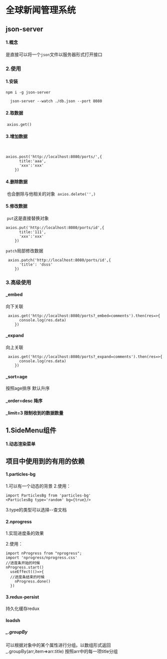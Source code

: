 # 						全球新闻管理系统



## json-server

#### 1.概念
  是直接可以将一个`json`文件以服务器形式打开接口
### 2.使用
#### 1.安装


```
npm i -g json-server

  json-server --watch ./db.json --port 8080
```

####   2.取数据 

​	`axios.get()`

####   3.增加数据 

​    

```
axios.post('http://localhost:8080/ports/',{
      title:'aaa',
      'xxx':'xxx'
    })
```

####   4.删除数据  

​	也会删除与他相关的对象
​    `axios.delete('',)`

####   5.修改数据 

​	 `put`这是直接替换对象
​    

```
axios.put('http://localhost:8080/ports/id',{
      title:'111',
      'xxx':'xxx'
    })
```

  `patch`局部修改数据

```
 axios.patch('http://localhost:8080/ports/id',{
      'title': 'dsss'
    })
```


### 3.高级使用
#### _embed
  向下关联

```
 axios.get('http://localhost:8080/ports?_embed=comments').then(res=>{
      console.log(res.data)
    })
```

#### _expand
  向上关联

```
 axios.get('http://localhost:8080/ports?_expand=comments').then(res=>{
      console.log(res.data)
    })
```
#### _sort=age
  按照age排序 默认升序
#### _order=desc  降序
#### _limit=3  限制收到的数据数量

## 1.SideMenu组件

#### 1.动态渲染菜单

## 项目中使用到的有用的依赖
#### 1.particles-bg
  1.可以有一个动态的背景
  2.使用：

```
import ParticlesBg from 'particles-bg'
<ParticlesBg type='random' bg={true}/>
```

3.type的类型可以选择--查文档

#### 2.nprogress

1.实现进度条的效果

2.使用：

```
import nProgress from "nprogress";
import 'nprogress/nprogress.css'
//进度条开始的时候
nProgress.start()
  useEffect(()=>{
  //进度条结束的时候
    nProgress.done()
  })
```

#### 3.redux-persist
  持久化缓存redux

#### loadsh
##### _.groupBy
  可以根据对象中的某个属性进行分组。以数组形式返回
  _.groupBy(arr,item=>arr.title)
  按照arr中的每一项title分组